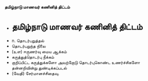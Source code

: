 **தமிழ்நாடு மாணவர் கணினித் திட்டம்**
- # தமிழ்நாடு மாணவர் கணினித் திட்டம்
- n. தொடர்பறுத்தல்
- தொடர்பறுந்த நிலை
- (உள) ஈருணர்வு மைய ஆக்கம்
- கருத்துத்தொடர்பு நீக்கம்
- குறிப்பிட்ட கருத்துக்களோ அவற்றோடு தொடர்புகொண்ட உணர்ச்சிகளோ தன்னறிவின்று துண்டிக்கப்படல்
- (வேதி) சேர்மானச்சிதைவு.

